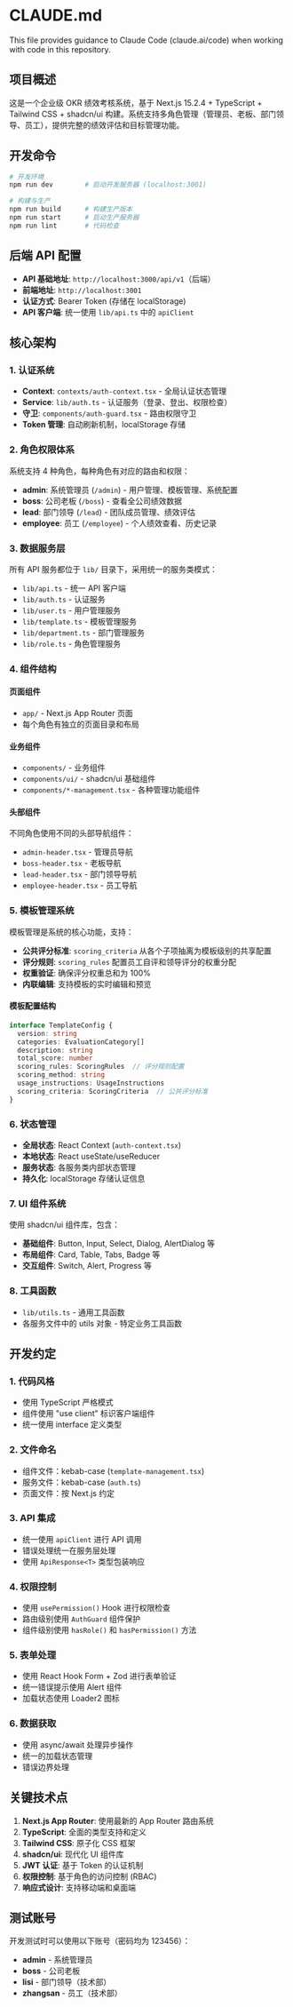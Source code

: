 # CLAUDE.md

This file provides guidance to Claude Code (claude.ai/code) when working with code in this repository.

## 项目概述

这是一个企业级 OKR 绩效考核系统，基于 Next.js 15.2.4 + TypeScript + Tailwind CSS + shadcn/ui 构建。系统支持多角色管理（管理员、老板、部门领导、员工），提供完整的绩效评估和目标管理功能。

## 开发命令

```bash
# 开发环境
npm run dev        # 启动开发服务器 (localhost:3001)

# 构建与生产
npm run build      # 构建生产版本
npm run start      # 启动生产服务器
npm run lint       # 代码检查
```

## 后端 API 配置

- **API 基础地址**: `http://localhost:3000/api/v1`（后端）
- **前端地址**: `http://localhost:3001`
- **认证方式**: Bearer Token (存储在 localStorage)
- **API 客户端**: 统一使用 `lib/api.ts` 中的 `apiClient`

## 核心架构

### 1. 认证系统
- **Context**: `contexts/auth-context.tsx` - 全局认证状态管理
- **Service**: `lib/auth.ts` - 认证服务（登录、登出、权限检查）
- **守卫**: `components/auth-guard.tsx` - 路由权限守卫
- **Token 管理**: 自动刷新机制，localStorage 存储

### 2. 角色权限体系
系统支持 4 种角色，每种角色有对应的路由和权限：

- **admin**: 系统管理员 (`/admin`) - 用户管理、模板管理、系统配置
- **boss**: 公司老板 (`/boss`) - 查看全公司绩效数据
- **lead**: 部门领导 (`/lead`) - 团队成员管理、绩效评估
- **employee**: 员工 (`/employee`) - 个人绩效查看、历史记录

### 3. 数据服务层
所有 API 服务都位于 `lib/` 目录下，采用统一的服务类模式：

- `lib/api.ts` - 统一 API 客户端
- `lib/auth.ts` - 认证服务
- `lib/user.ts` - 用户管理服务
- `lib/template.ts` - 模板管理服务
- `lib/department.ts` - 部门管理服务
- `lib/role.ts` - 角色管理服务

### 4. 组件结构

#### 页面组件
- `app/` - Next.js App Router 页面
- 每个角色有独立的页面目录和布局

#### 业务组件
- `components/` - 业务组件
- `components/ui/` - shadcn/ui 基础组件
- `components/*-management.tsx` - 各种管理功能组件

#### 头部组件
不同角色使用不同的头部导航组件：
- `admin-header.tsx` - 管理员导航
- `boss-header.tsx` - 老板导航  
- `lead-header.tsx` - 部门领导导航
- `employee-header.tsx` - 员工导航

### 5. 模板管理系统

模板管理是系统的核心功能，支持：

- **公共评分标准**: `scoring_criteria` 从各个子项抽离为模板级别的共享配置
- **评分规则**: `scoring_rules` 配置员工自评和领导评分的权重分配
- **权重验证**: 确保评分权重总和为 100%
- **内联编辑**: 支持模板的实时编辑和预览

#### 模板配置结构
```typescript
interface TemplateConfig {
  version: string
  categories: EvaluationCategory[]
  description: string
  total_score: number
  scoring_rules: ScoringRules  // 评分规则配置
  scoring_method: string
  usage_instructions: UsageInstructions
  scoring_criteria: ScoringCriteria  // 公共评分标准
}
```

### 6. 状态管理

- **全局状态**: React Context (`auth-context.tsx`)
- **本地状态**: React useState/useReducer
- **服务状态**: 各服务类内部状态管理
- **持久化**: localStorage 存储认证信息

### 7. UI 组件系统

使用 shadcn/ui 组件库，包含：
- **基础组件**: Button, Input, Select, Dialog, AlertDialog 等
- **布局组件**: Card, Table, Tabs, Badge 等
- **交互组件**: Switch, Alert, Progress 等

### 8. 工具函数

- `lib/utils.ts` - 通用工具函数
- 各服务文件中的 utils 对象 - 特定业务工具函数

## 开发约定

### 1. 代码风格
- 使用 TypeScript 严格模式
- 组件使用 "use client" 标识客户端组件
- 统一使用 interface 定义类型

### 2. 文件命名
- 组件文件：kebab-case (`template-management.tsx`)
- 服务文件：kebab-case (`auth.ts`)
- 页面文件：按 Next.js 约定

### 3. API 集成
- 统一使用 `apiClient` 进行 API 调用
- 错误处理统一在服务层处理
- 使用 `ApiResponse<T>` 类型包装响应

### 4. 权限控制
- 使用 `usePermission()` Hook 进行权限检查
- 路由级别使用 `AuthGuard` 组件保护
- 组件级别使用 `hasRole()` 和 `hasPermission()` 方法

### 5. 表单处理
- 使用 React Hook Form + Zod 进行表单验证
- 统一错误提示使用 Alert 组件
- 加载状态使用 Loader2 图标

### 6. 数据获取
- 使用 async/await 处理异步操作
- 统一的加载状态管理
- 错误边界处理

## 关键技术点

1. **Next.js App Router**: 使用最新的 App Router 路由系统
2. **TypeScript**: 全面的类型支持和定义
3. **Tailwind CSS**: 原子化 CSS 框架
4. **shadcn/ui**: 现代化 UI 组件库
5. **JWT 认证**: 基于 Token 的认证机制
6. **权限控制**: 基于角色的访问控制 (RBAC)
7. **响应式设计**: 支持移动端和桌面端

## 测试账号

开发测试时可以使用以下账号（密码均为 123456）：

- **admin** - 系统管理员
- **boss** - 公司老板
- **lisi** - 部门领导（技术部）
- **zhangsan** - 员工（技术部）